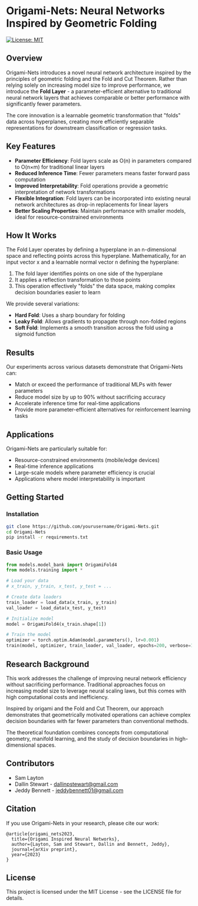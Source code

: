 # Origami-Nets: Neural Networks Inspired by Geometric Folding

[![License: MIT](https://img.shields.io/badge/License-MIT-yellow.svg)](https://opensource.org/licenses/MIT)

## Overview

Origami-Nets introduces a novel neural network architecture inspired by the principles of geometric folding and the Fold and Cut Theorem. Rather than relying solely on increasing model size to improve performance, we introduce the **Fold Layer** - a parameter-efficient alternative to traditional neural network layers that achieves comparable or better performance with significantly fewer parameters.

The core innovation is a learnable geometric transformation that "folds" data across hyperplanes, creating more efficiently separable representations for downstream classification or regression tasks.

## Key Features

- **Parameter Efficiency**: Fold layers scale as O(n) in parameters compared to O(n×m) for traditional linear layers
- **Reduced Inference Time**: Fewer parameters means faster forward pass computation
- **Improved Interpretability**: Fold operations provide a geometric interpretation of network transformations
- **Flexible Integration**: Fold layers can be incorporated into existing neural network architectures as drop-in replacements for linear layers
- **Better Scaling Properties**: Maintain performance with smaller models, ideal for resource-constrained environments

## How It Works

The Fold Layer operates by defining a hyperplane in an n-dimensional space and reflecting points across this hyperplane. Mathematically, for an input vector x and a learnable normal vector n defining the hyperplane:

1. The fold layer identifies points on one side of the hyperplane
2. It applies a reflection transformation to those points
3. This operation effectively "folds" the data space, making complex decision boundaries easier to learn

We provide several variations:
- **Hard Fold**: Uses a sharp boundary for folding
- **Leaky Fold**: Allows gradients to propagate through non-folded regions
- **Soft Fold**: Implements a smooth transition across the fold using a sigmoid function

## Results

Our experiments across various datasets demonstrate that Origami-Nets can:

- Match or exceed the performance of traditional MLPs with fewer parameters
- Reduce model size by up to 90% without sacrificing accuracy
- Accelerate inference time for real-time applications
- Provide more parameter-efficient alternatives for reinforcement learning tasks

## Applications

Origami-Nets are particularly suitable for:

- Resource-constrained environments (mobile/edge devices)
- Real-time inference applications
- Large-scale models where parameter efficiency is crucial
- Applications where model interpretability is important

## Getting Started

### Installation

```bash
git clone https://github.com/yourusername/Origami-Nets.git
cd Origami-Nets
pip install -r requirements.txt
```

### Basic Usage

```python
from models.model_bank import OrigamiFold4
from models.training import *

# Load your data
# x_train, y_train, x_test, y_test = ...

# Create data loaders
train_loader = load_data(x_train, y_train)
val_loader = load_data(x_test, y_test)

# Initialize model
model = OrigamiFold4(x_train.shape[1])

# Train the model
optimizer = torch.optim.Adam(model.parameters(), lr=0.001)
train(model, optimizer, train_loader, val_loader, epochs=200, verbose=1)
```

## Research Background

This work addresses the challenge of improving neural network efficiency without sacrificing performance. Traditional approaches focus on increasing model size to leverage neural scaling laws, but this comes with high computational costs and inefficiency.

Inspired by origami and the Fold and Cut Theorem, our approach demonstrates that geometrically motivated operations can achieve complex decision boundaries with far fewer parameters than conventional methods.

The theoretical foundation combines concepts from computational geometry, manifold learning, and the study of decision boundaries in high-dimensional spaces.

## Contributors

- Sam Layton
- Dallin Stewart - dallinpstewart@gmail.com
- Jeddy Bennett - jeddybennett01@gmail.com

## Citation

If you use Origami-Nets in your research, please cite our work:

```
@article{origami_nets2023,
  title={Origami Inspired Neural Networks},
  author={Layton, Sam and Stewart, Dallin and Bennett, Jeddy},
  journal={arXiv preprint},
  year={2023}
}
```

## License

This project is licensed under the MIT License - see the LICENSE file for details.
